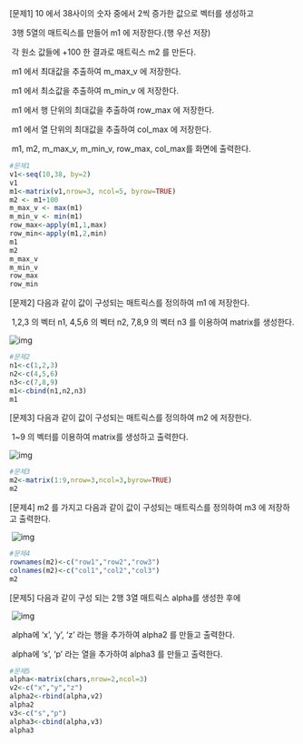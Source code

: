[문제1] 10 에서 38사이의 숫자 중에서 2씩 증가한 값으로 벡터를 생성하고

​      3행 5열의 매트릭스를 만들어 m1 에 저장한다.(행 우선 저장)

​      각 원소 값들에 +100 한 결과로 매트릭스 m2 를 만든다.

​      m1 에서 최대값을 추출하여 m_max_v 에 저장한다.           

​      m1 에서 최소값을 추출하여 m_min_v 에 저장한다.  

​        m1 에서 행 단위의 최대값을 추출하여 row_max 에 저장한다.

​        m1 에서 열 단위의 최대값을 추출하여 col_max 에 저장한다.

​      m1, m2, m_max_v, m_min_v, row_max, col_max를 화면에 출력한다.

 ```R
#문제1
v1<-seq(10,38, by=2)
v1
m1<-matrix(v1,nrow=3, ncol=5, byrow=TRUE)
m2 <- m1+100
m_max_v <- max(m1)
m_min_v <- min(m1)
row_max<-apply(m1,1,max)
row_min<-apply(m1,2,min)
m1
m2
m_max_v
m_min_v
row_max
row_min
 ```

[문제2] 다음과 같이 값이 구성되는 매트릭스를 정의하여 m1 에 저장한다.

​    1,2,3 의 벡터 n1, 4,5,6 의 벡터 n2, 7,8,9 의 벡터 n3 를 이용하여 matrix를 생성한다.

![img](\images\clip_image001.jpg)

```R
#문제2
n1<-c(1,2,3)
n2<-c(4,5,6)
n3<-c(7,8,9)
m1<-cbind(n1,n2,n3)
m1
```



[문제3] 다음과 같이 값이 구성되는 매트릭스를 정의하여 m2 에 저장한다.

​    1~9 의 벡터를 이용하여 matrix를 생성하고 출력한다.

![img](\images\clip_image003.jpg)

```R
#문제3
m2<-matrix(1:9,nrow=3,ncol=3,byrow=TRUE)
m2
```



[문제4] m2 를 가지고 다음과 같이 값이 구성되는 매트릭스를 정의하여 m3 에 저장하고 출력한다.

​     ![img](\images\clip_image005.jpg)

```R
#문제4
rownames(m2)<-c("row1","row2","row3")
colnames(m2)<-c("col1","col2","col3")
m2
```



[문제5] 다음과 같이 구성 되는 2행 3열 매트릭스 alpha를 생성한 후에

​    ![img](\images\clip_image007.jpg)

​     alpha에 ‘x’, ‘y’, ‘z’ 라는 행을 추가하여 alpha2 를 만들고 출력한다.

​    alpha에 ‘s’, ‘p’ 라는 열을 추가하여 alpha3 를 만들고 출력한다.

```R
#문제5
alpha<-matrix(chars,nrow=2,ncol=3)
v2<-c("x","y","z")
alpha2<-rbind(alpha,v2)
alpha2
v3<-c("s","p")
alpha3<-cbind(alpha,v3)
alpha3
```

